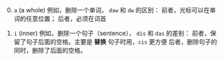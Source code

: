 ﻿0. `a` (a whole)
例如，删除一个单词， `daw`
和 `dw` 的区别：
前者，光标可以在单词的任意位置；
后者，必须在词首

0. `i` (inner)
例如，删除一个句子（sentence）， `dis`
和 `das` 的差别：
前者，保留了句子后面的空格。主要是 **替换** 句子时用，`cis` 更方便
后者，删除句子的同时，删除了后面的空格。
